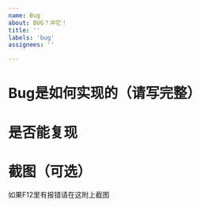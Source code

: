```yaml
---
name: Bug
about: BUG？冲它！
title: ''
labels: 'bug'
assignees: ''

---
```


# Bug是如何实现的（请写完整）

# 是否能复现

# 截图（可选）

如果F12里有报错请在这附上截图
